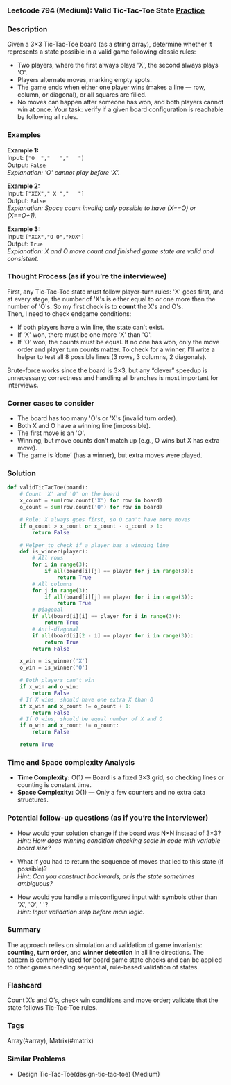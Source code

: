 ### Leetcode 794 (Medium): Valid Tic-Tac-Toe State [Practice](https://leetcode.com/problems/valid-tic-tac-toe-state)

### Description  
Given a 3×3 Tic-Tac-Toe board (as a string array), determine whether it represents a state possible in a valid game following classic rules:
- Two players, where the first always plays 'X', the second always plays 'O'.
- Players alternate moves, marking empty spots.
- The game ends when either one player wins (makes a line — row, column, or diagonal), or all squares are filled.
- No moves can happen after someone has won, and both players cannot win at once.
Your task: verify if a given board configuration is reachable by following all rules.

### Examples  

**Example 1:**  
Input: `["O  ","   ","   "]`  
Output: `False`  
*Explanation: 'O' cannot play before 'X'.*

**Example 2:**  
Input: `["XOX"," X ","   "]`  
Output: `False`  
*Explanation: Space count invalid; only possible to have (X==O) or (X==O+1).*

**Example 3:**  
Input: `["XOX","O O","XOX"]`  
Output: `True`  
*Explanation: X and O move count and finished game state are valid and consistent.*

### Thought Process (as if you’re the interviewee)  
First, any Tic-Tac-Toe state must follow player-turn rules: 'X' goes first, and at every stage, the number of 'X's is either equal to or one more than the number of 'O's. So my first check is to **count** the X's and O's.  
Then, I need to check endgame conditions:
- If both players have a win line, the state can't exist.
- If 'X' won, there must be one more 'X' than 'O'.
- If 'O' won, the counts must be equal.
If no one has won, only the move order and player turn counts matter.
To check for a winner, I’ll write a helper to test all 8 possible lines (3 rows, 3 columns, 2 diagonals).

Brute-force works since the board is 3×3, but any “clever” speedup is unnecessary; correctness and handling all branches is most important for interviews.

### Corner cases to consider  
- The board has too many 'O's or 'X's (invalid turn order).
- Both X and O have a winning line (impossible).
- The first move is an 'O'.
- Winning, but move counts don’t match up (e.g., O wins but X has extra move).
- The game is ‘done’ (has a winner), but extra moves were played.

### Solution

```python
def validTicTacToe(board):
    # Count 'X' and 'O' on the board
    x_count = sum(row.count('X') for row in board)
    o_count = sum(row.count('O') for row in board)

    # Rule: X always goes first, so O can't have more moves
    if o_count > x_count or x_count - o_count > 1:
        return False

    # Helper to check if a player has a winning line
    def is_winner(player):
        # All rows
        for i in range(3):
            if all(board[i][j] == player for j in range(3)):
                return True
        # All columns
        for j in range(3):
            if all(board[i][j] == player for i in range(3)):
                return True
        # Diagonal
        if all(board[i][i] == player for i in range(3)):
            return True
        # Anti-diagonal
        if all(board[i][2 - i] == player for i in range(3)):
            return True
        return False

    x_win = is_winner('X')
    o_win = is_winner('O')

    # Both players can't win
    if x_win and o_win:
        return False
    # If X wins, should have one extra X than O
    if x_win and x_count != o_count + 1:
        return False
    # If O wins, should be equal number of X and O
    if o_win and x_count != o_count:
        return False

    return True
```

### Time and Space complexity Analysis  

- **Time Complexity:** O(1) — Board is a fixed 3×3 grid, so checking lines or counting is constant time.
- **Space Complexity:** O(1) — Only a few counters and no extra data structures.

### Potential follow-up questions (as if you’re the interviewer)  

- How would your solution change if the board was N×N instead of 3×3?  
  *Hint: How does winning condition checking scale in code with variable board size?*

- What if you had to return the sequence of moves that led to this state (if possible)?  
  *Hint: Can you construct backwards, or is the state sometimes ambiguous?*

- How would you handle a misconfigured input with symbols other than 'X', 'O', ' '?  
  *Hint: Input validation step before main logic.*

### Summary
The approach relies on simulation and validation of game invariants: **counting**, **turn order**, and **winner detection** in all line directions. The pattern is commonly used for board game state checks and can be applied to other games needing sequential, rule-based validation of states.


### Flashcard
Count X’s and O’s, check win conditions and move order; validate that the state follows Tic-Tac-Toe rules.

### Tags
Array(#array), Matrix(#matrix)

### Similar Problems
- Design Tic-Tac-Toe(design-tic-tac-toe) (Medium)
